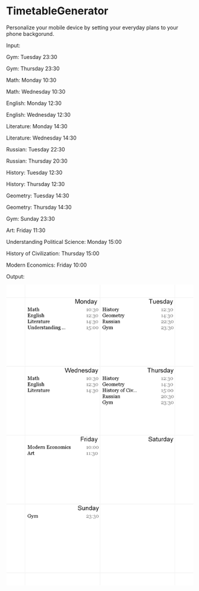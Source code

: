 # TimetableGenerator

Personalize your mobile device by setting your everyday plans to your phone backgorund.


Input:

Gym: Tuesday 23:30 

Gym: Thursday 23:30

Math: Monday 10:30

Math: Wednesday 10:30

English: Monday 12:30

English: Wednesday 12:30

Literature: Monday 14:30

Literature: Wednesday 14:30

Russian: Tuesday 22:30

Russian: Thursday 20:30

History: Tuesday 12:30

History: Thursday 12:30

Geometry: Tuesday 14:30

Geometry: Thursday 14:30

Gym: Sunday 23:30

Art: Friday 11:30

Understanding Political Science: Monday 15:00

History of Civilization: Thursday 15:00

Modern Economics: Friday 10:00


Output:


![ ](out2.png)
